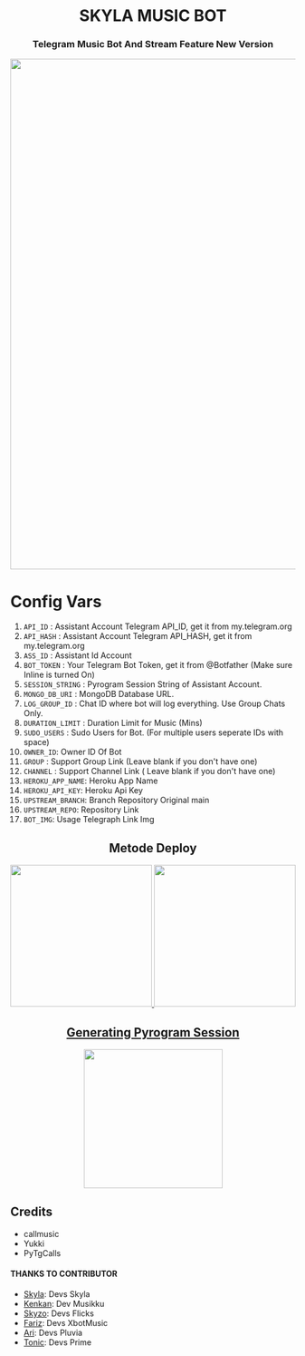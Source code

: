 <h1 align= center><b>SKYLA MUSIC BOT</b></h1>
<h3 align = center> Telegram Music Bot And Stream Feature New Version </h3>
<p align = "center"><a herf = "https://t.me/SkylaMusicBot" alt = "SkylaMusic"><img src = "https://telegra.ph/file/59a1e5e2209a19c2b2488.jpg" width = "900"></a></p>


# Config Vars
1. `API_ID` : Assistant Account Telegram API_ID, get it from my.telegram.org
2. `API_HASH` : Assistant Account Telegram API_HASH, get it from my.telegram.org
3. `ASS_ID` : Assistant Id Account
4. `BOT_TOKEN` : Your Telegram Bot Token, get it from @Botfather (Make sure Inline is turned On)
5. `SESSION_STRING` : Pyrogram Session String of Assistant Account.
6. `MONGO_DB_URI` : MongoDB Database URL.
7. `LOG_GROUP_ID` : Chat ID where bot will log everything. Use Group Chats Only.
8. `DURATION_LIMIT` : Duration Limit for Music (Mins)
9. `SUDO_USERS` : Sudo Users for Bot. (For multiple users seperate IDs with space)
10. `OWNER_ID`: Owner ID Of Bot
11. `GROUP` : Support Group Link (Leave blank if you don't have one)
12. `CHANNEL` : Support Channel Link ( Leave blank if you don't have one)
13. `HEROKU_APP_NAME`: Heroku App Name
14. `HEROKU_API_KEY`: Heroku Api Key
15. `UPSTREAM_BRANCH`: Branch Repository Original main
16. `UPSTREAM_REPO`: Repository Link
17. `BOT_IMG`: Usage Telegraph Link Img

<h2 align="center">
   Metode Deploy
</h2>

<p align="center">
<a href="https://dashboard.heroku.com/new?template=https://github.com/Xgrophy/Nastod"><img src="https://img.shields.io/badge/Deploy%20To%20Heroku-blueviolet?style=for-the-badge&logo=heroku" width="250""/</a>  
<a href="https://telegram.dog/XTZ_HerokuBot?start=U2t5bGFJTkQvU2t5bGFNdXNpYyBtYWlu"><img src="https://img.shields.io/badge/Deploy%20Via%20Telegram-blue?style=for-the-badge&logo=telegram" width="250""/</a>  

</p>

<h2 align="center">
   Generating Pyrogram Session
</h2>

<p align="center">
<a href="https://t.me/StringSkylaBot"><img src="https://img.shields.io/badge/Generate%20Gen%20Bot-blueviolet?style=for-the-badge&logo=appveyor" width="245""/></a>
 </p> 

## Credits
- callmusic 
- Yukki
- PyTgCalls

#### THANKS TO CONTRIBUTOR
- [Skyla](https://github.com/SkylaIND): Devs Skyla
- [Kenkan](https://github.com/kenkansaja): Dev Musikku
- [Skyzo](https://github.com/ridho17-ind): Devs Flicks
- [Fariz](https://github.com/fjgaming212): Devs XbotMusic
- [Ari](https://github.com/zigaz23): Devs Pluvia
- [Tonic](https://github.com/Tonic990): Devs Prime
